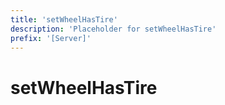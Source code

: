 ```yaml
---
title: 'setWheelHasTire'
description: 'Placeholder for setWheelHasTire'
prefix: '[Server]'
---
```


# setWheelHasTire
